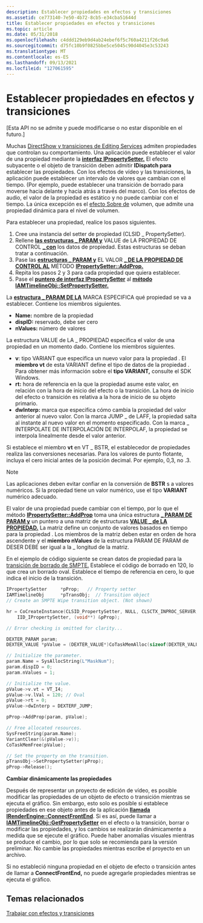 ```yaml
---
description: Establecer propiedades en efectos y transiciones
ms.assetid: ce773140-7e50-4b72-8cb5-e34cba51644d
title: Establecer propiedades en efectos y transiciones
ms.topic: article
ms.date: 05/31/2018
ms.openlocfilehash: c4ddd129eb9d4ab24ebef6f5c760a4211f26c9a6
ms.sourcegitcommit: d75fc10b9f0825bbe5ce5045c90d4045e3c53243
ms.translationtype: MT
ms.contentlocale: es-ES
ms.lasthandoff: 09/13/2021
ms.locfileid: "127061595"
---
```

# <a name="setting-properties-on-effects-and-transitions"></a>Establecer propiedades en efectos y transiciones

\[Esta API no se admite y puede modificarse o no estar disponible en el futuro.\]

Muchas [DirectShow y transiciones de Editing Services](directshow-editing-services.md) admiten propiedades que controlan su comportamiento. Una aplicación puede establecer el valor de una propiedad mediante la [**interfaz IPropertySetter.**](ipropertysetter.md) El efecto subyacente o el objeto de transición deben admitir **IDispatch para** establecer las propiedades. Con los efectos de vídeo y las transiciones, la aplicación puede establecer un intervalo de valores que cambian con el tiempo. (Por ejemplo, puede establecer una transición de borrado para moverse hacia delante y hacia atrás a través del marco). Con los efectos de audio, el valor de la propiedad es estático y no puede cambiar con el tiempo. La única excepción es el [efecto Sobre de](volume-envelope-effect.md) volumen, que admite una propiedad dinámica para el nivel de volumen.

Para establecer una propiedad, realice los pasos siguientes.

1.  Cree una instancia del setter de propiedad (CLSID \_ PropertySetter).
2.  Rellene [**las estructuras \_ PARAM y**](dexter-param.md) VALUE de LA PROPIEDAD DE CONTROL [**\_ con**](dexter-value.md) los datos de propiedad. Estas estructuras se deban tratar a continuación.
3.  Pase las [**estructuras \_ PARAM y**](dexter-param.md) EL VALOR [**\_ DE LA PROPIEDAD DE CONTROL AL**](dexter-value.md) MÉTODO [**IPropertySetter::AddProp.**](ipropertysetter-addprop.md)
4.  Repita los pasos 2 y 3 para cada propiedad que quiera establecer.
5.  Pase el [**puntero de interfaz IPropertySetter**](ipropertysetter.md) al [**método IAMTimelineObj::SetPropertySetter.**](iamtimelineobj-setpropertysetter.md)

La [**estructura \_ PARAM DE LA**](dexter-param.md) MARCA ESPECIFICA qué propiedad se va a establecer. Contiene los miembros siguientes.

-   **Name:** nombre de la propiedad
-   **dispID:** reservado, debe ser cero
-   **nValues:** número de valores

La estructura VALUE de LA \_ PROPIEDAD especifica el valor de una propiedad en un momento dado. Contiene los miembros siguientes.

-   **v**: tipo VARIANT que especifica un nuevo valor para la propiedad . El **miembro vt** de esta VARIANT define el tipo de datos de la propiedad . Para obtener más información sobre el **tipo VARIANT,** consulte el SDK Windows.
-   **rt:** hora de referencia en la que la propiedad asume este valor, en relación con la hora de inicio del efecto o la transición. La hora de inicio del efecto o transición es relativa a la hora de inicio de su objeto primario.
-   **dwInterp:** marca que especifica cómo cambia la propiedad del valor anterior al nuevo valor. Con la marca JUMP \_ de LAFF, la propiedad salta al instante al nuevo valor en el momento especificado. Con la marca \_ INTERPOLATE DE INTERPOLACIÓN DE INTERPOLAF, la propiedad se interpola linealmente desde el valor anterior.

Si establece el miembro **vt** en VT \_ BSTR, el establecedor de propiedades realiza las conversiones necesarias. Para los valores de punto flotante, incluya el cero inicial antes de la posición decimal. Por ejemplo, 0,3, no .3.

> [!Note]  
> Las aplicaciones deben evitar confiar en la conversión de **BSTR** s a valores numéricos. Si la propiedad tiene un valor numérico, use el tipo **VARIANT** numérico adecuado.

 

El valor de una propiedad puede cambiar con el tiempo, por lo que el método [**IPropertySetter::AddProp**](ipropertysetter-addprop.md) toma una única estructura [**\_ PARAM DE PARAM y**](dexter-param.md) un puntero a una matriz de estructuras [**VALUE \_ de LA PROPIEDAD.**](dexter-value.md) La matriz define un conjunto de valores basados en tiempo para la propiedad . Los miembros de la matriz deben estar en orden de hora ascendente y el **miembro nValues** de la estructura PARAM DE PARAM de DESER DEBE ser igual a la \_ longitud de la matriz.

En el ejemplo de código siguiente se crean datos de propiedad para la [transición de borrado de SMPTE.](smpte-wipe-transition.md) Establece el código de borrado en 120, lo que crea un borrado oval. Establece el tiempo de referencia en cero, lo que indica el inicio de la transición.


```C++
IPropertySetter     *pProp;   // Property setter
IAMTimelineObj      *pTransObj;  // Transition object
// Create an SMPTE Wipe transition object. (Not shown)

hr = CoCreateInstance(CLSID_PropertySetter, NULL, CLSCTX_INPROC_SERVER,
    IID_IPropertySetter, (void**) &pProp);

// Error checking is omitted for clarity...

DEXTER_PARAM param;
DEXTER_VALUE *pValue = (DEXTER_VALUE*)CoTaskMemAlloc(sizeof(DEXTER_VALUE));

// Initialize the parameter. 
param.Name = SysAllocString(L"MaskNum");
param.dispID = 0;
param.nValues = 1;

// Initialize the value.
pValue->v.vt = VT_I4;
pValue->v.lVal = 120; // Oval
pValue->rt = 0;
pValue->dwInterp = DEXTERF_JUMP;

pProp->AddProp(param, pValue);

// Free allocated resources.
SysFreeString(param.Name);
VariantClear(&(pValue->v));
CoTaskMemFree(pValue);

// Set the property on the transition.
pTransObj->SetPropertySetter(pProp);
pProp->Release();
```



**Cambiar dinámicamente las propiedades**

Después de representar un proyecto de edición de vídeo, es posible modificar las propiedades de un objeto de efecto o transición mientras se ejecuta el gráfico. Sin embargo, esto solo es posible si establece propiedades en ese objeto antes de la aplicación [**llamada IRenderEngine::ConnectFrontEnd**](irenderengine-connectfrontend.md). Si es así, puede llamar a [**IAMTimelineObj::GetPropertySetter**](iamtimelineobj-getpropertysetter.md) en el efecto o la transición, borrar o modificar las propiedades, y los cambios se realizarán dinámicamente a medida que se ejecute el gráfico. Puede haber anomalías visuales mientras se produce el cambio, por lo que solo se recomienda para la versión preliminar. No cambie las propiedades mientras escribe el proyecto en un archivo.

Si no estableció ninguna propiedad en el objeto de efecto o transición antes de llamar a **ConnectFrontEnd,** no puede agregarle propiedades mientras se ejecuta el gráfico.

## <a name="related-topics"></a>Temas relacionados

<dl> <dt>

[Trabajar con efectos y transiciones](working-with-effects-and-transitions.md)
</dt> </dl>

 

 




